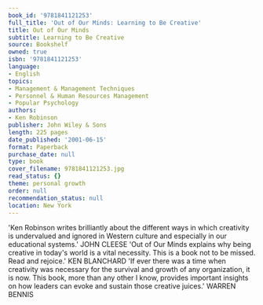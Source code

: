 ```yaml
---
book_id: '9781841121253'
full_title: 'Out of Our Minds: Learning to Be Creative'
title: Out of Our Minds
subtitle: Learning to Be Creative
source: Bookshelf
owned: true
isbn: '9781841121253'
language:
- English
topics:
- Management & Management Techniques
- Personnel & Human Resources Management
- Popular Psychology
authors:
- Ken Robinson
publisher: John Wiley & Sons
length: 225 pages
date_published: '2001-06-15'
format: Paperback
purchase_date: null
type: book
cover_filename: 9781841121253.jpg
read_status: {}
theme: personal growth
order: null
recommendation_status: null
location: New York
---
```

'Ken Robinson writes brilliantly about the different ways in which creativity is undervalued and ignored in Western culture and especially in our educational systems.' JOHN CLEESE 'Out of Our Minds explains why being creative in today's world is a vital necessity. This is a book not to be missed. Read and rejoice.' KEN BLANCHARD
'If ever there was a time when creativity was necessary for the survival and growth of any organization, it is now. This book, more than any other I know, provides important insights on how leaders can evoke and sustain those creative juices.' WARREN BENNIS

